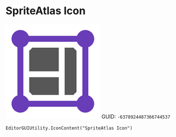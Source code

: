 # SpriteAtlas Icon
![](/img/SpriteAtlas%20Icon.png)
GUID: `-6378924487366744537`
```
EditorGUIUtility.IconContent("SpriteAtlas Icon")
```
